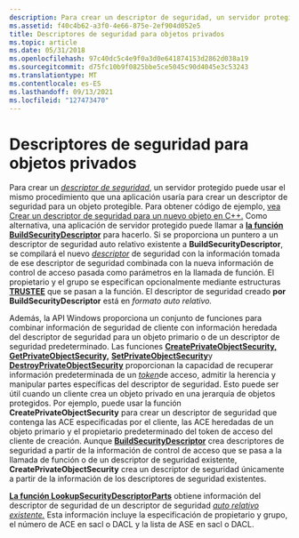 ```yaml
---
description: Para crear un descriptor de seguridad, un servidor protegido puede usar el mismo procedimiento que una aplicación usaría para crear un descriptor de seguridad para un objeto protegible.
ms.assetid: f40c4b62-a3f0-4e66-875e-2ef904d052e5
title: Descriptores de seguridad para objetos privados
ms.topic: article
ms.date: 05/31/2018
ms.openlocfilehash: 97c40dc5c4e9f0a3d0e641874153d2862d038a19
ms.sourcegitcommit: d75fc10b9f0825bbe5ce5045c90d4045e3c53243
ms.translationtype: MT
ms.contentlocale: es-ES
ms.lasthandoff: 09/13/2021
ms.locfileid: "127473470"
---
```

# <a name="security-descriptors-for-private-objects"></a>Descriptores de seguridad para objetos privados

Para crear un [*descriptor de seguridad*](/windows/desktop/SecGloss/s-gly), un servidor protegido puede usar el mismo procedimiento que una aplicación usaría para crear un descriptor de seguridad para un objeto protegible. Para obtener código de ejemplo, [vea Crear un descriptor de seguridad para un nuevo objeto en C++.](creating-a-security-descriptor-for-a-new-object-in-c--.md) Como alternativa, una aplicación de servidor protegido puede llamar a [**la función BuildSecurityDescriptor**](/windows/desktop/api/Aclapi/nf-aclapi-buildsecuritydescriptora) para hacerlo. Si se proporciona un puntero a un descriptor de seguridad auto relativo existente a **BuildSecurityDescriptor**, se compilará el nuevo [*descriptor*](/windows/desktop/SecGloss/s-gly) de seguridad con la información tomada de ese descriptor de seguridad combinada con la nueva información de control de acceso pasada como parámetros en la llamada de función. El propietario y el grupo se especifican opcionalmente mediante estructuras [**TRUSTEE**](/windows/desktop/api/AccCtrl/ns-accctrl-trustee_a) que se pasan a la función. El descriptor de seguridad creado **por BuildSecurityDescriptor** está en *formato auto relativo.*

Además, la API Windows proporciona un conjunto de funciones para combinar información de seguridad de cliente con información heredada del descriptor de seguridad para un objeto primario o de un descriptor de seguridad predeterminado. Las funciones [**CreatePrivateObjectSecurity,**](/windows/win32/api/securitybaseapi/nf-securitybaseapi-createprivateobjectsecurity) [**GetPrivateObjectSecurity,**](/windows/win32/api/securitybaseapi/nf-securitybaseapi-getprivateobjectsecurity) [**SetPrivateObjectSecurity**](/windows/win32/api/securitybaseapi/nf-securitybaseapi-setprivateobjectsecurity)y [**DestroyPrivateObjectSecurity**](/windows/win32/api/securitybaseapi/nf-securitybaseapi-destroyprivateobjectsecurity) proporcionan la capacidad de recuperar información predeterminada de un [*token*](/windows/desktop/SecGloss/a-gly)de acceso, admitir la herencia y manipular partes específicas del descriptor de seguridad. Esto puede ser útil cuando un cliente crea un objeto privado en una jerarquía de objetos protegidos. Por ejemplo, puede usar la función **CreatePrivateObjectSecurity** para crear un descriptor de seguridad que contenga las ACE especificadas por el cliente, las ACE heredadas de un objeto primario y el propietario predeterminado del token de acceso del cliente de creación. Aunque [**BuildSecurityDescriptor**](/windows/desktop/api/Aclapi/nf-aclapi-buildsecuritydescriptora) crea descriptores de seguridad a partir de la información de control de acceso que se pasa a la llamada de función o de un descriptor de seguridad existente, **CreatePrivateObjectSecurity** crea un descriptor de seguridad únicamente a partir de la información de los descriptores de seguridad existentes.

[**La función LookupSecurityDescriptorParts**](/windows/desktop/api/Aclapi/nf-aclapi-lookupsecuritydescriptorpartsa) obtiene información del descriptor de seguridad de un descriptor de seguridad [*auto relativo existente.*](/windows/desktop/SecGloss/s-gly) Esta información incluye la especificación de propietario y grupo, el número de ACE en sacl o DACL y la lista de ASE en sacl o DACL.

 

 
